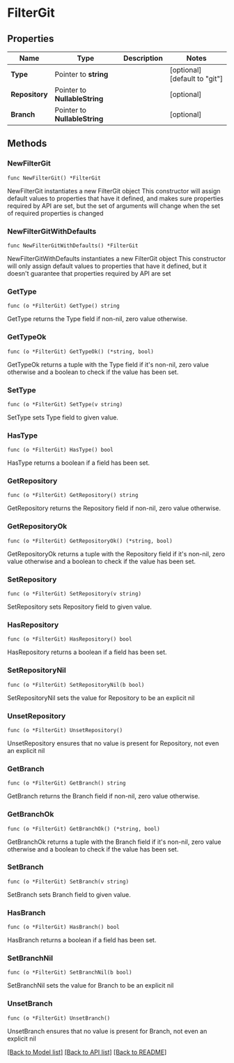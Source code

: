 # FilterGit

## Properties

Name | Type | Description | Notes
------------ | ------------- | ------------- | -------------
**Type** | Pointer to **string** |  | [optional] [default to "git"]
**Repository** | Pointer to **NullableString** |  | [optional] 
**Branch** | Pointer to **NullableString** |  | [optional] 

## Methods

### NewFilterGit

`func NewFilterGit() *FilterGit`

NewFilterGit instantiates a new FilterGit object
This constructor will assign default values to properties that have it defined,
and makes sure properties required by API are set, but the set of arguments
will change when the set of required properties is changed

### NewFilterGitWithDefaults

`func NewFilterGitWithDefaults() *FilterGit`

NewFilterGitWithDefaults instantiates a new FilterGit object
This constructor will only assign default values to properties that have it defined,
but it doesn't guarantee that properties required by API are set

### GetType

`func (o *FilterGit) GetType() string`

GetType returns the Type field if non-nil, zero value otherwise.

### GetTypeOk

`func (o *FilterGit) GetTypeOk() (*string, bool)`

GetTypeOk returns a tuple with the Type field if it's non-nil, zero value otherwise
and a boolean to check if the value has been set.

### SetType

`func (o *FilterGit) SetType(v string)`

SetType sets Type field to given value.

### HasType

`func (o *FilterGit) HasType() bool`

HasType returns a boolean if a field has been set.

### GetRepository

`func (o *FilterGit) GetRepository() string`

GetRepository returns the Repository field if non-nil, zero value otherwise.

### GetRepositoryOk

`func (o *FilterGit) GetRepositoryOk() (*string, bool)`

GetRepositoryOk returns a tuple with the Repository field if it's non-nil, zero value otherwise
and a boolean to check if the value has been set.

### SetRepository

`func (o *FilterGit) SetRepository(v string)`

SetRepository sets Repository field to given value.

### HasRepository

`func (o *FilterGit) HasRepository() bool`

HasRepository returns a boolean if a field has been set.

### SetRepositoryNil

`func (o *FilterGit) SetRepositoryNil(b bool)`

 SetRepositoryNil sets the value for Repository to be an explicit nil

### UnsetRepository
`func (o *FilterGit) UnsetRepository()`

UnsetRepository ensures that no value is present for Repository, not even an explicit nil
### GetBranch

`func (o *FilterGit) GetBranch() string`

GetBranch returns the Branch field if non-nil, zero value otherwise.

### GetBranchOk

`func (o *FilterGit) GetBranchOk() (*string, bool)`

GetBranchOk returns a tuple with the Branch field if it's non-nil, zero value otherwise
and a boolean to check if the value has been set.

### SetBranch

`func (o *FilterGit) SetBranch(v string)`

SetBranch sets Branch field to given value.

### HasBranch

`func (o *FilterGit) HasBranch() bool`

HasBranch returns a boolean if a field has been set.

### SetBranchNil

`func (o *FilterGit) SetBranchNil(b bool)`

 SetBranchNil sets the value for Branch to be an explicit nil

### UnsetBranch
`func (o *FilterGit) UnsetBranch()`

UnsetBranch ensures that no value is present for Branch, not even an explicit nil

[[Back to Model list]](../README.md#documentation-for-models) [[Back to API list]](../README.md#documentation-for-api-endpoints) [[Back to README]](../README.md)


